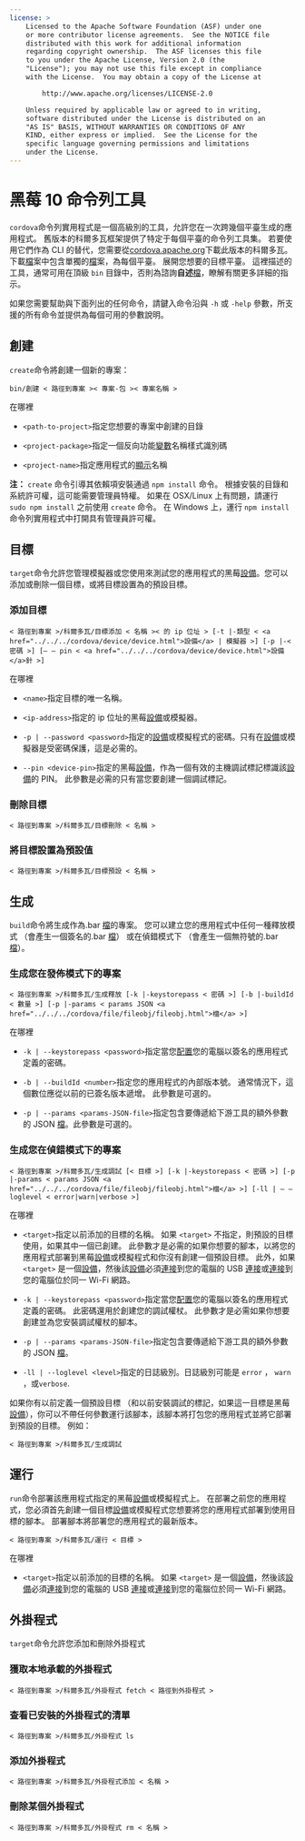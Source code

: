 ```yaml
---
license: >
    Licensed to the Apache Software Foundation (ASF) under one
    or more contributor license agreements.  See the NOTICE file
    distributed with this work for additional information
    regarding copyright ownership.  The ASF licenses this file
    to you under the Apache License, Version 2.0 (the
    "License"); you may not use this file except in compliance
    with the License.  You may obtain a copy of the License at

        http://www.apache.org/licenses/LICENSE-2.0

    Unless required by applicable law or agreed to in writing,
    software distributed under the License is distributed on an
    "AS IS" BASIS, WITHOUT WARRANTIES OR CONDITIONS OF ANY
    KIND, either express or implied.  See the License for the
    specific language governing permissions and limitations
    under the License.
---
```


# 黑莓 10 命令列工具

`cordova`命令列實用程式是一個高級別的工具，允許您在一次跨幾個平臺生成的應用程式。 舊版本的科爾多瓦框架提供了特定于每個平臺的命令列工具集。 若要使用它們作為 CLI 的替代，您需要從[cordova.apache.org][1]下載此版本的科爾多瓦。 下載<a href="../../../cordova/file/fileobj/fileobj.html">檔</a>案中包含單獨的<a href="../../../cordova/file/fileobj/fileobj.html">檔</a>案，為每個平臺。 展開您想要的目標平臺。 這裡描述的工具，通常可用在頂級 `bin` 目錄中，否則為諮詢**自述**<a href="../../../cordova/file/fileobj/fileobj.html">檔</a>，瞭解有關更多詳細的指示。

 [1]: http://cordova.apache.org

如果您需要幫助與下面列出的任何命令，請鍵入命令沿與 `-h` 或 `-help` 參數，所支援的所有命令並提供為每個可用的參數說明。

## 創建

`create`命令將創建一個新的專案：

    bin/創建 < 路徑到專案 >< 專案-包 >< 專案名稱 >
    

在哪裡

*   `<path-to-project>`指定您想要的專案中創建的目錄

*   `<project-package>`指定一個反向功能<a href="../../../plugin_ref/spec.html">變數</a>名稱樣式識別碼

*   `<project-name>`指定應用程式的<a href="../../../cordova/inappbrowser/inappbrowser.html">顯示</a>名稱

**注：** `create` 命令引導其依賴項安裝通過 `npm install` 命令。 根據安裝的目錄和系統許可權，這可能需要管理員特權。 如果在 OSX/Linux 上有問題，請運行 `sudo npm install` 之前使用 `create` 命令。 在 Windows 上，運行 `npm install` 命令列實用程式中打開具有管理員許可權。

## 目標

`target`命令允許您管理模擬器或您使用來測試您的應用程式的黑莓<a href="../../../cordova/device/device.html">設備</a>。您可以添加或刪除一個目標，或將目標設置為的預設目標。

### 添加目標

    < 路徑到專案 >/科爾多瓦/目標添加 < 名稱 >< 的 ip 位址 > [-t |-類型 < <a href="../../../cordova/device/device.html">設備</a> | 模擬器 >] [-p |-< 密碼 >] [— — pin < <a href="../../../cordova/device/device.html">設備</a>針 >]
    

在哪裡

*   `<name>`指定目標的唯一名稱。

*   `<ip-address>`指定的 ip 位址的黑莓<a href="../../../cordova/device/device.html">設備</a>或模擬器。

*   `-p | --password <password>`指定的<a href="../../../cordova/device/device.html">設備</a>或模擬程式的密碼。只有在<a href="../../../cordova/device/device.html">設備</a>或模擬器是受密碼保護，這是必需的。

*   `--pin <device-pin>`指定的黑莓<a href="../../../cordova/device/device.html">設備</a>，作為一個有效的主機調試標記標識該<a href="../../../cordova/device/device.html">設備</a>的 PIN。 此參數是必需的只有當您要創建一個調試標記。

### 刪除目標

    < 路徑到專案 >/科爾多瓦/目標刪除 < 名稱 >
    

### 將目標設置為預設值

    < 路徑到專案 >/科爾多瓦/目標預設 < 名稱 >
    

## 生成

`build`命令將生成作為.bar <a href="../../../cordova/file/fileobj/fileobj.html">檔</a>的專案。 您可以建立您的應用程式中任何一種釋放模式 （會產生一個簽名的.bar <a href="../../../cordova/file/fileobj/fileobj.html">檔</a>） 或在偵錯模式下 （會產生一個無符號的.bar <a href="../../../cordova/file/fileobj/fileobj.html">檔</a>）。

### 生成您在發佈模式下的專案

    < 路徑到專案 >/科爾多瓦/生成釋放 [-k |-keystorepass < 密碼 >] [-b |-buildId < 數量 >] [-p |-params < params JSON <a href="../../../cordova/file/fileobj/fileobj.html">檔</a> >]
    

在哪裡

*   `-k | --keystorepass <password>`指定當您<a href="../../../cordova/media/capture/ConfigurationData.html">配置</a>您的電腦以簽名的應用程式定義的密碼。

*   `-b | --buildId <number>`指定您的應用程式的內部版本號。 通常情況下，這個數位應從以前的已簽名版本遞增。 此參數是可選的。

*   `-p | --params <params-JSON-file>`指定包含要傳遞給下游工具的額外參數的 JSON <a href="../../../cordova/file/fileobj/fileobj.html">檔</a>。此參數是可選的。

### 生成您在偵錯模式下的專案

    < 路徑到專案 >/科爾多瓦/生成調試 [< 目標 >] [-k |-keystorepass < 密碼 >] [-p |-params < params JSON <a href="../../../cordova/file/fileobj/fileobj.html">檔</a> >] [-ll | — — loglevel < error|warn|verbose >]
    

在哪裡

*   `<target>`指定以前添加的目標的名稱。 如果 `<target>` 不指定，則預設的目標使用，如果其中一個已創建。 此參數才是必需的如果你想要的腳本，以將您的應用程式部署到黑莓<a href="../../../cordova/device/device.html">設備</a>或模擬程式和你沒有創建一個預設目標。 此外，如果 `<target>` 是一個<a href="../../../cordova/device/device.html">設備</a>，然後該<a href="../../../cordova/device/device.html">設備</a>必須<a href="../../../cordova/connection/connection.html">連接</a>到您的電腦的 USB <a href="../../../cordova/connection/connection.html">連接</a>或<a href="../../../cordova/connection/connection.html">連接</a>到您的電腦位於同一 Wi-Fi 網路。

*   `-k | --keystorepass <password>`指定當您<a href="../../../cordova/media/capture/ConfigurationData.html">配置</a>您的電腦以簽名的應用程式定義的密碼。 此密碼還用於創建您的調試權杖。 此參數才是必需如果你想要創建並為您安裝調試權杖的腳本。

*   `-p | --params <params-JSON-file>`指定包含要傳遞給下游工具的額外參數的 JSON <a href="../../../cordova/file/fileobj/fileobj.html">檔</a>。

*   `-ll | --loglevel <level>`指定的日誌級別。日誌級別可能是 `error` ， `warn` ，或`verbose`.

如果你有以前定義一個預設目標 （和以前安裝調試的標記，如果這一目標是黑莓<a href="../../../cordova/device/device.html">設備</a>），你可以不帶任何參數運行該腳本，該腳本將打包您的應用程式並將它部署到預設的目標。 例如：

    < 路徑到專案 >/科爾多瓦/生成調試
    

## 運行

`run`命令部署該應用程式指定的黑莓<a href="../../../cordova/device/device.html">設備</a>或模擬程式上。 在部署之前您的應用程式，您必須首先創建一個目標<a href="../../../cordova/device/device.html">設備</a>或模擬程式您想要將您的應用程式部署到使用目標的腳本。 部署腳本將部署您的應用程式的最新版本。

    < 路徑到專案 >/科爾多瓦/運行 < 目標 >
    

在哪裡

*   `<target>`指定以前添加的目標的名稱。 如果 `<target>` 是一個<a href="../../../cordova/device/device.html">設備</a>，然後該<a href="../../../cordova/device/device.html">設備</a>必須<a href="../../../cordova/connection/connection.html">連接</a>到您的電腦的 USB <a href="../../../cordova/connection/connection.html">連接</a>或<a href="../../../cordova/connection/connection.html">連接</a>到您的電腦位於同一 Wi-Fi 網路。

## 外掛程式

`target`命令允許您添加和刪除外掛程式

### 獲取本地承載的外掛程式

    < 路徑到專案 >/科爾多瓦/外掛程式 fetch < 路徑到外掛程式 >
    

### 查看已安裝的外掛程式的清單

    < 路徑到專案 >/科爾多瓦/外掛程式 ls
    

### 添加外掛程式

    < 路徑到專案 >/科爾多瓦/外掛程式添加 < 名稱 >
    

### 刪除某個外掛程式

    < 路徑到專案 >/科爾多瓦/外掛程式 rm < 名稱 >